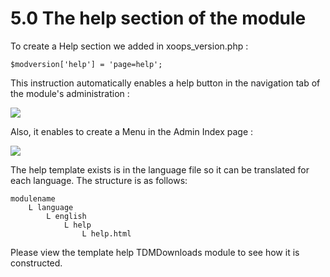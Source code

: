 # 5.0 The help section of the module



To create a Help section we added in xoops_version.php : 

```$modversion['help'] = 'page=help'; ```

This instruction automatically enables a help button in the navigation tab of the module's administration : 

![](../assets/img_2.jpg)
 
Also, it enables to create a Menu in the Admin Index page : 
 
![](../assets/img_3.jpg) 
 
The help template exists is in the language file so it can be translated for each language. 
The structure is as follows: 

    modulename 
        L language 
            L english 
                L help 
                    L help.html 

Please view the template help TDMDownloads module to see how it is constructed. 
